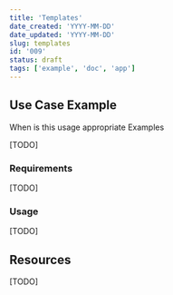 ```yaml
---
title: 'Templates'
date_created: 'YYYY-MM-DD'
date_updated: 'YYYY-MM-DD'
slug: templates
id: '009'
status: draft
tags: ['example', 'doc', 'app']
---
```


## Use Case Example

When is this usage appropriate
Examples

[TODO]

### Requirements

[TODO]

### Usage

[TODO]

## Resources

[TODO]

